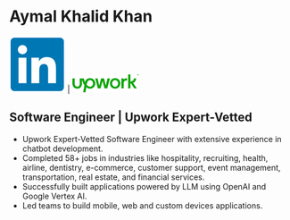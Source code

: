 # Aymal Khalid Khan

<a href="https://www.linkedin.com/in/aymal-khalid-khan-52537a154"><img src="https://github.com/aymalkhalid/aymalkhalid/blob/main/images/linkedin.png" alt="LinkedIn"></a> | 
<a href="https://www.upwork.com/freelancers/~01cfbef93ef054b570?viewMode=1"><img src="https://github.com/aymalkhalid/aymalkhalid/blob/main/images/Upwork.png" alt="Upwork"></a>


## Software Engineer | Upwork Expert-Vetted 
- Upwork Expert-Vetted Software Engineer with extensive experience in chatbot development.
- Completed 58+ jobs in industries like hospitality, recruiting, health, airline, dentistry, e-commerce, customer support, event management, transportation, real estate, and financial services.
- Successfully built applications powered by LLM using OpenAI and Google Vertex AI.
- Led teams to build mobile, web and custom devices applications.
